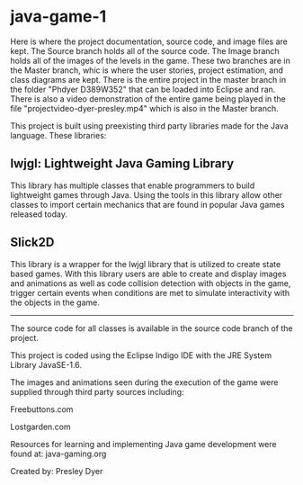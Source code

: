 java-game-1
===========

Here is where the project documentation, source code, and image files are kept.
The Source branch holds all of the source code. The Image branch holds all of the images of the levels in the game.
These two branches are in the Master branch, whic is where the user stories, project estimation, and class diagrams 
are kept. There is the entire project in the master branch in the folder "Phdyer D389W352" that can be loaded into Eclipse and ran. There is also a video demonstration of the entire game being played in the file "projectvideo-dyer-presley.mp4" which is also in the Master branch.

This project is built using preexisting third party libraries made for the Java language.
These libraries:

lwjgl: Lightweight Java Gaming Library
--------------------------------------
This library has multiple classes that enable programmers to build lightweight games through Java.
Using the tools in this library allow other classes to import certain mechanics that are found in
popular Java games released today.

Slick2D
-------
This library is a wrapper for the lwjgl library that is utilized to create state based games.
With this library users are able to create and display images and animations as well as code
collision detection with objects in the game, trigger certain events when conditions are met to
simulate interactivity with the objects in the game.

---------------------------------
The source code for all classes is available in the source code branch of the project.

This project is coded using the Eclipse Indigo IDE with the JRE System Library JavaSE-1.6.

The images and animations seen during the execution of the game were supplied through third party
sources including:

Freebuttons.com

Lostgarden.com

Resources for learning and implementing Java game development were found at:
java-gaming.org

Created by: Presley Dyer
